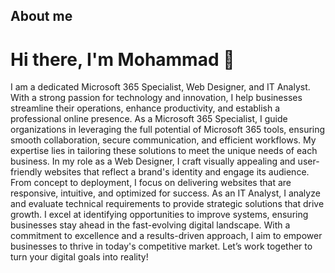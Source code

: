## About me
# Hi there, I'm Mohammad 👋
I am a dedicated Microsoft 365 Specialist, Web Designer, and IT Analyst. With a strong passion for technology and innovation, I help businesses streamline their operations, enhance productivity, and establish a professional online presence.
As a Microsoft 365 Specialist, I guide organizations in leveraging the full potential of Microsoft 365 tools, ensuring smooth collaboration, secure communication, and efficient workflows. My expertise lies in tailoring these solutions to meet the unique needs of each business.
In my role as a Web Designer, I craft visually appealing and user-friendly websites that reflect a brand's identity and engage its audience. From concept to deployment, I focus on delivering websites that are responsive, intuitive, and optimized for success.
As an IT Analyst, I analyze and evaluate technical requirements to provide strategic solutions that drive growth. I excel at identifying opportunities to improve systems, ensuring businesses stay ahead in the fast-evolving digital landscape.
With a commitment to excellence and a results-driven approach, I aim to empower businesses to thrive in today's competitive market. Let’s work together to turn your digital goals into reality!
